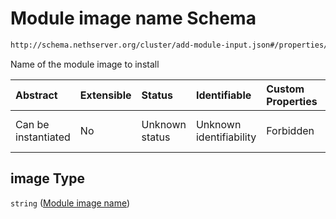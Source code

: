 # Module image name Schema

```txt
http://schema.nethserver.org/cluster/add-module-input.json#/properties/image
```

Name of the module image to install

| Abstract            | Extensible | Status         | Identifiable            | Custom Properties | Additional Properties | Access Restrictions | Defined In                                                                     |
| :------------------ | :--------- | :------------- | :---------------------- | :---------------- | :-------------------- | :------------------ | :----------------------------------------------------------------------------- |
| Can be instantiated | No         | Unknown status | Unknown identifiability | Forbidden         | Allowed               | none                | [add-module-input.json*](cluster/add-module-input.json "open original schema") |

## image Type

`string` ([Module image name](add-module-input-1-properties-module-image-name.md))
